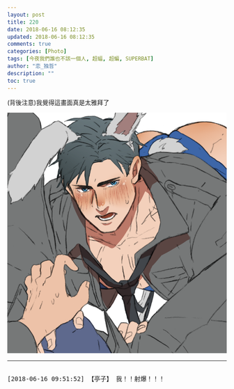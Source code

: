 ```yaml
---
layout: post
title: 220
date: 2018-06-16 08:12:35
updated: 2018-06-16 08:12:35
comments: true
categories: [Photo]
tags: [今夜我們誰也不該一個人, 超蝠, 超蝙, SUPERBAT]
author: "恋_独哲"
description: ""
toc: true
---
```


<p>(背後注意)我覺得這畫面真是太雅拜了<br /></p>

![](https://raw.githubusercontent.com/alicewish/maple50821/master/img_YW5MWVN1NEpoZFZMVFp6RXNQOFlNL1pqdjUwZ1dKbGFqK2xrc0NRNDA0dGpZZUFOcFk3RHpRPT0.png)

---

<pre>

[2018-06-16 09:51:52] 【亭子】 我！！射爆！！！

</pre>